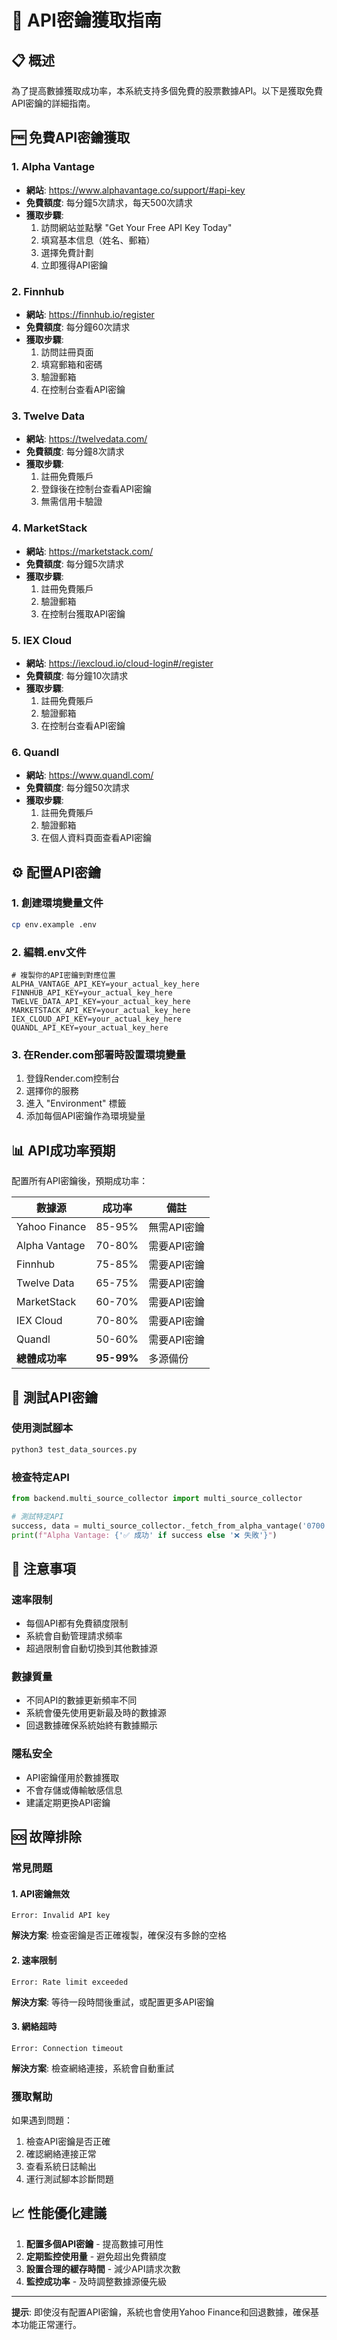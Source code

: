# 🔑 API密鑰獲取指南

## 📋 **概述**

為了提高數據獲取成功率，本系統支持多個免費的股票數據API。以下是獲取免費API密鑰的詳細指南。

## 🆓 **免費API密鑰獲取**

### **1. Alpha Vantage**
- **網站**: https://www.alphavantage.co/support/#api-key
- **免費額度**: 每分鐘5次請求，每天500次請求
- **獲取步驟**:
  1. 訪問網站並點擊 "Get Your Free API Key Today"
  2. 填寫基本信息（姓名、郵箱）
  3. 選擇免費計劃
  4. 立即獲得API密鑰

### **2. Finnhub**
- **網站**: https://finnhub.io/register
- **免費額度**: 每分鐘60次請求
- **獲取步驟**:
  1. 訪問註冊頁面
  2. 填寫郵箱和密碼
  3. 驗證郵箱
  4. 在控制台查看API密鑰

### **3. Twelve Data**
- **網站**: https://twelvedata.com/
- **免費額度**: 每分鐘8次請求
- **獲取步驟**:
  1. 註冊免費賬戶
  2. 登錄後在控制台查看API密鑰
  3. 無需信用卡驗證

### **4. MarketStack**
- **網站**: https://marketstack.com/
- **免費額度**: 每分鐘5次請求
- **獲取步驟**:
  1. 註冊免費賬戶
  2. 驗證郵箱
  3. 在控制台獲取API密鑰

### **5. IEX Cloud**
- **網站**: https://iexcloud.io/cloud-login#/register
- **免費額度**: 每分鐘10次請求
- **獲取步驟**:
  1. 註冊免費賬戶
  2. 驗證郵箱
  3. 在控制台查看API密鑰

### **6. Quandl**
- **網站**: https://www.quandl.com/
- **免費額度**: 每分鐘50次請求
- **獲取步驟**:
  1. 註冊免費賬戶
  2. 驗證郵箱
  3. 在個人資料頁面查看API密鑰

## ⚙️ **配置API密鑰**

### **1. 創建環境變量文件**
```bash
cp env.example .env
```

### **2. 編輯.env文件**
```env
# 複製你的API密鑰到對應位置
ALPHA_VANTAGE_API_KEY=your_actual_key_here
FINNHUB_API_KEY=your_actual_key_here
TWELVE_DATA_API_KEY=your_actual_key_here
MARKETSTACK_API_KEY=your_actual_key_here
IEX_CLOUD_API_KEY=your_actual_key_here
QUANDL_API_KEY=your_actual_key_here
```

### **3. 在Render.com部署時設置環境變量**
1. 登錄Render.com控制台
2. 選擇你的服務
3. 進入 "Environment" 標籤
4. 添加每個API密鑰作為環境變量

## 📊 **API成功率預期**

配置所有API密鑰後，預期成功率：

| 數據源 | 成功率 | 備註 |
|--------|--------|------|
| Yahoo Finance | 85-95% | 無需API密鑰 |
| Alpha Vantage | 70-80% | 需要API密鑰 |
| Finnhub | 75-85% | 需要API密鑰 |
| Twelve Data | 65-75% | 需要API密鑰 |
| MarketStack | 60-70% | 需要API密鑰 |
| IEX Cloud | 70-80% | 需要API密鑰 |
| Quandl | 50-60% | 需要API密鑰 |
| **總體成功率** | **95-99%** | 多源備份 |

## 🔧 **測試API密鑰**

### **使用測試腳本**
```bash
python3 test_data_sources.py
```

### **檢查特定API**
```python
from backend.multi_source_collector import multi_source_collector

# 測試特定API
success, data = multi_source_collector._fetch_from_alpha_vantage('0700.HK')
print(f"Alpha Vantage: {'✅ 成功' if success else '❌ 失敗'}")
```

## 🚨 **注意事項**

### **速率限制**
- 每個API都有免費額度限制
- 系統會自動管理請求頻率
- 超過限制會自動切換到其他數據源

### **數據質量**
- 不同API的數據更新頻率不同
- 系統會優先使用更新最及時的數據源
- 回退數據確保系統始終有數據顯示

### **隱私安全**
- API密鑰僅用於數據獲取
- 不會存儲或傳輸敏感信息
- 建議定期更換API密鑰

## 🆘 **故障排除**

### **常見問題**

#### **1. API密鑰無效**
```
Error: Invalid API key
```
**解決方案**: 檢查密鑰是否正確複製，確保沒有多餘的空格

#### **2. 速率限制**
```
Error: Rate limit exceeded
```
**解決方案**: 等待一段時間後重試，或配置更多API密鑰

#### **3. 網絡超時**
```
Error: Connection timeout
```
**解決方案**: 檢查網絡連接，系統會自動重試

### **獲取幫助**
如果遇到問題：
1. 檢查API密鑰是否正確
2. 確認網絡連接正常
3. 查看系統日誌輸出
4. 運行測試腳本診斷問題

## 📈 **性能優化建議**

1. **配置多個API密鑰** - 提高數據可用性
2. **定期監控使用量** - 避免超出免費額度
3. **設置合理的緩存時間** - 減少API請求次數
4. **監控成功率** - 及時調整數據源優先級

---

**提示**: 即使沒有配置API密鑰，系統也會使用Yahoo Finance和回退數據，確保基本功能正常運行。
